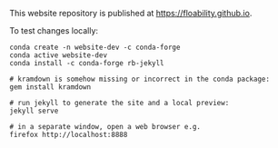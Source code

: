 This website repository is published at https://floability.github.io.

To test changes locally:

```
conda create -n website-dev -c conda-forge
conda active website-dev
conda install -c conda-forge rb-jekyll

# kramdown is somehow missing or incorrect in the conda package: 
gem install kramdown

# run jekyll to generate the site and a local preview:
jekyll serve

# in a separate window, open a web browser e.g.
firefox http://localhost:8888
```

